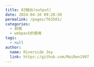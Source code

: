 ```yaml
---
title: 03输出(output)
date: 2024-04-16 09:28:50
permalink: /pages/f63501/
categories: 
  - 前端
  - webpack的使用
tags: 
  - null
author: 
  name: Riverside Joy
  link: https://github.com/MaiRen1997
---
```


